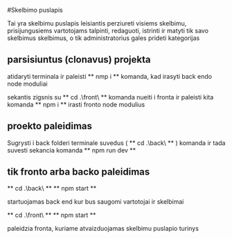#Skelbimo puslapis

Tai yra skelbimu puslapis leisiantis perziureti visiems skelbimu, prisijungusiems vartotojams talpinti, redaguoti, istrinti ir matyti tik savo skelbimus skelbimus, o tik administratorius gales prideti kategorijas

## parsisiuntus (clonavus) projekta

atidaryti terminala ir paleisti ** nmp i ** komanda, kad irasyti back endo node moduliai

sekantis zigsnis su ** cd .\front\ ** komanda nueiti i fronta ir paleisti kita komanda ** npm i ** irasti fronto node modulius

## proekto paleidimas

Sugrysti i back folderi terminale suvedus ( ** cd .\back\ ** ) komanda ir tada suvesti sekancia komanda ** npm run dev **

## tik fronto arba backo paleidimas

** cd .\back\ ** 
** npm start **

startuojamas back end kur bus saugomi vartotojai ir skelbimai

** cd .\front\ **
** npm start **

paleidzia fronta, kuriame atvaizduojamas skelbimu puslapio turinys

